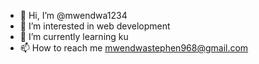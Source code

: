 - 👋 Hi, I’m @mwendwa1234
- 👀 I’m interested in web development
- 🌱 I’m currently learning ku 
- 📫 How to reach me   mwendwastephen968@gmail.com

<!---
mwendwa1234/mwendwa1234 is a ✨ special ✨ repository because its `README.md` (this file) appears on your GitHub profile.
You can click the Preview link to take a look at your changes.
--->
